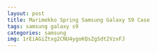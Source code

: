 ```yaml
---
layout: post
title: Marimekko Spring Samsung Galaxy S9 Case
tags: samsung galaxy s9
categories: samsung
img: 1rEiAGiZtxg2CNU4ygoKQsZgSdt2VzxFJ
---
```

